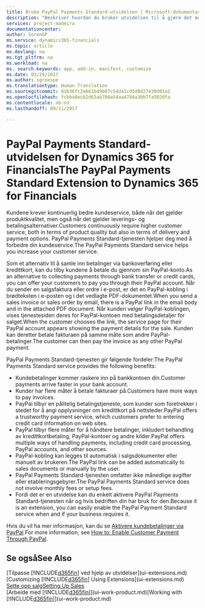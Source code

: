 ```yaml
---
title: Bruke PayPal Payments Standard-utvidelsen | Microsoft-dokumentasjon
description: "Beskriver hvordan du bruker utvidelsen til å gjøre det mulig for kunder å betale med PayPal."
services: project-madeira
documentationcenter: 
author: SorenGP
ms.service: dynamics365-financials
ms.topic: article
ms.devlang: na
ms.tgt_pltfrm: na
ms.workload: na
ms. search.keywords: app, add-in, manifest, customize
ms.date: 03/29/2017
ms.author: sgroespe
ms.translationtype: Human Translation
ms.sourcegitcommit: 81636fc2e661bd9b07c54da1cd5d0d27e30d01a2
ms.openlocfilehash: fcbba8ecb2d63ab780a54aa4784a30b7fa5020fa
ms.contentlocale: nb-no
ms.lasthandoff: 09/11/2017

---
```

# <a name="the-paypal-payments-standard-extension-to-dynamics-365-for-financials"></a><span data-ttu-id="a9b32-103">PayPal Payments Standard-utvidelsen for Dynamics 365 for Financials</span><span class="sxs-lookup"><span data-stu-id="a9b32-103">The PayPal Payments Standard Extension to Dynamics 365 for Financials</span></span>
<span data-ttu-id="a9b32-104">Kundene krever kontinuerlig bedre kundeservice, både når det gjelder produktkvalitet, men også når det gjelder leverings- og betalingsalternativer.</span><span class="sxs-lookup"><span data-stu-id="a9b32-104">Customers continuously require higher customer service, both in terms of product quality but also in terms of delivery and payment options.</span></span> <span data-ttu-id="a9b32-105">PayPal Payments Standard-tjenesten hjelper deg med å forbedre din kundeservice.</span><span class="sxs-lookup"><span data-stu-id="a9b32-105">The PayPal Payments Standard service helps you increase your customer service.</span></span>

<span data-ttu-id="a9b32-106">Som et alternativ til å samle inn betalinger via bankoverføring eller kredittkort, kan du tilby kundene å betale du gjennom sin PayPal-konto.</span><span class="sxs-lookup"><span data-stu-id="a9b32-106">As an alternative to collecting payments through bank transfer or credit cards, you can offer your customers to pay you through their PayPal account.</span></span> <span data-ttu-id="a9b32-107">Når du sender en salgsfaktura eller ordre i e-post, er det en PayPal-kobling i brødteksten i e-posten og i det vedlagte PDF-dokumentet.</span><span class="sxs-lookup"><span data-stu-id="a9b32-107">When you send a sales invoice or sales order by email, there is a PayPal link in the email body and in the attached PDF document.</span></span> <span data-ttu-id="a9b32-108">Når kunden velger PayPal-koblingen, vises tjenestesiden deres for PayPal-kontoen med betalingsdetaljer for salget.</span><span class="sxs-lookup"><span data-stu-id="a9b32-108">When the customer chooses the link, the service page for their PayPal account appears showing the payment details for the sale.</span></span> <span data-ttu-id="a9b32-109">Kunden kan deretter betale fakturaen på samme måte som andre PayPal-betalinger.</span><span class="sxs-lookup"><span data-stu-id="a9b32-109">The customer can then pay the invoice as any other PayPal payment.</span></span>

<span data-ttu-id="a9b32-110">PayPal Payments Standard-tjenesten gir følgende fordeler:</span><span class="sxs-lookup"><span data-stu-id="a9b32-110">The PayPal Payments Standard service provides the following benefits:</span></span>

* <span data-ttu-id="a9b32-111">Kundebetalinger kommer raskere inn på bankkontoen din.</span><span class="sxs-lookup"><span data-stu-id="a9b32-111">Customer payments arrive faster in your bank account.</span></span>
* <span data-ttu-id="a9b32-112">Kunder har flere måter å betale fakturaer på.</span><span class="sxs-lookup"><span data-stu-id="a9b32-112">Customers have more ways to pay invoices.</span></span>
* <span data-ttu-id="a9b32-113">PayPal tilbyr en pålitelig betalingstjeneste, som kunder som foretrekker i stedet for å angi opplysninger om kredittkort på nettsteder.</span><span class="sxs-lookup"><span data-stu-id="a9b32-113">PayPal offers a trustworthy payment service, which customers prefer to entering credit card information on web sites.</span></span>
* <span data-ttu-id="a9b32-114">PayPal tilbyr flere måter for å håndtere betalinger, inkludert behandling av kredittkortbetaling, PayPal-kontoer og andre kilder.</span><span class="sxs-lookup"><span data-stu-id="a9b32-114">PayPal offers multiple ways of handling payments, including credit card processing, PayPal accounts, and other sources.</span></span>
* <span data-ttu-id="a9b32-115">PayPal-kobling kan legges til automatisk i salgsdokumenter eller manuelt av brukeren.</span><span class="sxs-lookup"><span data-stu-id="a9b32-115">The PayPal link can be added automatically to sales documents or manually by the user.</span></span>
* <span data-ttu-id="a9b32-116">PayPal Payments Standard-tjenesten omfatter ikke månedlige avgifter eller etableringsgebyrer.</span><span class="sxs-lookup"><span data-stu-id="a9b32-116">The PayPal Payments Standard service does not involve monthly fees or setup fees.</span></span>
* <span data-ttu-id="a9b32-117">Fordi det er en utvidelse kan du enkelt aktivere PayPal Payments Standard-tjenesten når og hvis bedriften din har bruk for den.</span><span class="sxs-lookup"><span data-stu-id="a9b32-117">Because it is an extension, you can easily enable the PayPal Payment Standard service when and if your business requires it.</span></span>  

<span data-ttu-id="a9b32-118">Hvis du vil ha mer informasjon, kan du se [Aktivere kundebetalinger via PayPal](sales-how-enable-payment-service-extensions.md).</span><span class="sxs-lookup"><span data-stu-id="a9b32-118">For more information, see [How to: Enable Customer Payment Through PayPal](sales-how-enable-payment-service-extensions.md).</span></span>

## <a name="see-also"></a><span data-ttu-id="a9b32-119">Se også</span><span class="sxs-lookup"><span data-stu-id="a9b32-119">See Also</span></span>
<span data-ttu-id="a9b32-120">[Tilpasse [!INCLUDE[d365fin](includes/d365fin_md.md)] ved hjelp av utvidelser](ui-extensions.md)</span><span class="sxs-lookup"><span data-stu-id="a9b32-120">[Customizing [!INCLUDE[d365fin](includes/d365fin_md.md)] Using Extensions](ui-extensions.md)</span></span>  
[<span data-ttu-id="a9b32-121">Sette opp salg</span><span class="sxs-lookup"><span data-stu-id="a9b32-121">Setting Up Sales</span></span>](sales-setup-sales.md)  
<span data-ttu-id="a9b32-122">[Arbeide med [!INCLUDE[d365fin](includes/d365fin_md.md)]](ui-work-product.md)</span><span class="sxs-lookup"><span data-stu-id="a9b32-122">[Working with [!INCLUDE[d365fin](includes/d365fin_md.md)]](ui-work-product.md)</span></span>

